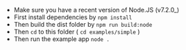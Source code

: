 * Make sure you have a recent version of Node.JS (v7.2.0_)
* First install dependencies by `npm install`
* Then build the dist folder by `npm run build:node`
* Then `cd` to this folder ( `cd examples/simple` )
* Then run the example app `node .`
